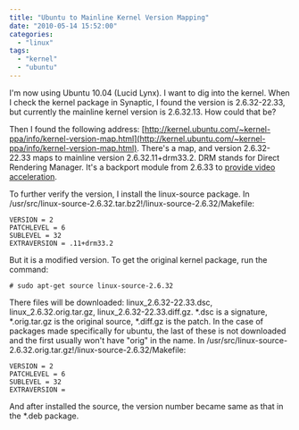 ```yaml
---
title: "Ubuntu to Mainline Kernel Version Mapping"
date: "2010-05-14 15:52:00"
categories: 
  - "linux"
tags: 
  - "kernel"
  - "ubuntu"
---
```


I'm now using Ubuntu 10.04 (Lucid Lynx). I want to dig into the kernel. When I check the kernel package in Synaptic, I found the version is 2.6.32-22.33, but currently the mainline kernel version is 2.6.32.13. How could that be?

Then I found the following address: [http://kernel.ubuntu.com/~kernel-ppa/info/kernel-version-map.html](http://kernel.ubuntu.com/~kernel-ppa/info/kernel-version-map.html). There's a map, and version 2.6.32-22.33 maps to mainline version 2.6.32.11+drm33.2. DRM stands for Direct Rendering Manager. It's a backport module from 2.6.33 to [provide video acceleration](http://en.wikipedia.org/wiki/Direct_Rendering_Manager).

To further verify the version, I install the linux-source package. In /usr/src/linux-source-2.6.32.tar.bz2!/linux-source-2.6.32/Makefile:

```
VERSION = 2
PATCHLEVEL = 6
SUBLEVEL = 32
EXTRAVERSION = .11+drm33.2
```

But it is a modified version. To get the original kernel package, run the command:

```
# sudo apt-get source linux-source-2.6.32
```

There files will be downloaded: linux_2.6.32-22.33.dsc, linux_2.6.32.orig.tar.gz, linux_2.6.32-22.33.diff.gz. \*.dsc is a signature, \*.orig.tar.gz is the original source, \*.diff.gz is the patch. In the case of packages made specifically for ubuntu, the last of these is not downloaded and the first usually won't have "orig" in the name. In /usr/src/linux-source-2.6.32.orig.tar.gz!/linux-source-2.6.32/Makefile:

```
VERSION = 2
PATCHLEVEL = 6
SUBLEVEL = 32
EXTRAVERSION =
```

And after installed the source, the version number became same as that in the \*.deb package.
